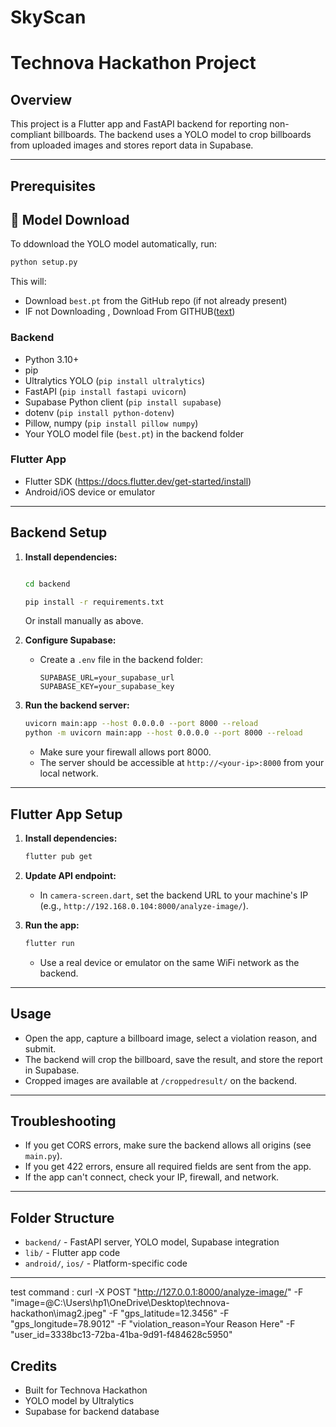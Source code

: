 # SkyScan

# Technova Hackathon Project

## Overview

This project is a Flutter app and FastAPI backend for reporting non-compliant billboards. The backend uses a YOLO model to crop billboards from uploaded images and stores report data in Supabase.

---

## Prerequisites

## 📂 Model Download

To ddownload the YOLO model automatically, run:

```sh
python setup.py
```

This will:

- Download `best.pt` from the GitHub repo (if not already present)
- IF not Downloading , Download From GITHUB([text](https://github.com/Viraj2722/billboard-classification-model))


### Backend

- Python 3.10+
- pip
- Ultralytics YOLO (`pip install ultralytics`)
- FastAPI (`pip install fastapi uvicorn`)
- Supabase Python client (`pip install supabase`)
- dotenv (`pip install python-dotenv`)
- Pillow, numpy (`pip install pillow numpy`)
- Your YOLO model file (`best.pt`) in the backend folder

### Flutter App

- Flutter SDK (https://docs.flutter.dev/get-started/install)
- Android/iOS device or emulator

---

## Backend Setup

1. **Install dependencies:**

   ```sh

   cd backend

   pip install -r requirements.txt
   ```

   Or install manually as above.

2. **Configure Supabase:**

   - Create a `.env` file in the backend folder:
     ```env
     SUPABASE_URL=your_supabase_url
     SUPABASE_KEY=your_supabase_key
     ```

3. **Run the backend server:**
   ```sh
   uvicorn main:app --host 0.0.0.0 --port 8000 --reload
   python -m uvicorn main:app --host 0.0.0.0 --port 8000 --reload
   ```
   - Make sure your firewall allows port 8000.
   - The server should be accessible at `http://<your-ip>:8000` from your local network.

---

## Flutter App Setup

1. **Install dependencies:**

   ```sh
   flutter pub get
   ```

2. **Update API endpoint:**

   - In `camera-screen.dart`, set the backend URL to your machine's IP (e.g., `http://192.168.0.104:8000/analyze-image/`).

3. **Run the app:**
   ```sh
   flutter run
   ```
   - Use a real device or emulator on the same WiFi network as the backend.

---

## Usage

- Open the app, capture a billboard image, select a violation reason, and submit.
- The backend will crop the billboard, save the result, and store the report in Supabase.
- Cropped images are available at `/croppedresult/` on the backend.

---

## Troubleshooting

- If you get CORS errors, make sure the backend allows all origins (see `main.py`).
- If you get 422 errors, ensure all required fields are sent from the app.
- If the app can't connect, check your IP, firewall, and network.

---

## Folder Structure

- `backend/` - FastAPI server, YOLO model, Supabase integration
- `lib/` - Flutter app code
- `android/`, `ios/` - Platform-specific code

---

test command : 
curl -X POST "http://127.0.0.1:8000/analyze-image/" -F "image=@C:\Users\hp1\OneDrive\Desktop\technova-hackathon\imag2.jpeg" -F "gps_latitude=12.3456" -F "gps_longitude=78.9012" -F "violation_reason=Your Reason Here" -F "user_id=3338bc13-72ba-41ba-9d91-f484628c5950"

## Credits

- Built for Technova Hackathon
- YOLO model by Ultralytics
- Supabase for backend database
